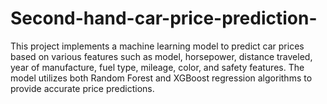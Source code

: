 # Second-hand-car-price-prediction-
This project implements a machine learning model to predict car prices based on various features such as model, horsepower, distance traveled, year of manufacture, fuel type, mileage, color, and safety features. The model utilizes both Random Forest and XGBoost regression algorithms to provide accurate price predictions.

